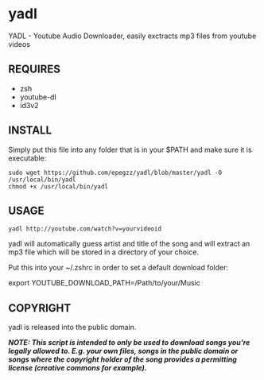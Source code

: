 yadl
====

YADL - Youtube Audio Downloader, easily exctracts mp3 files from youtube videos


REQUIRES
--------
  * zsh
  * youtube-dl
  * id3v2

INSTALL
-------

  Simply put this file into any folder that is in your $PATH
  and make sure it is executable:
  ```
  sudo wget https://github.com/epegzz/yadl/blob/master/yadl -O /usr/local/bin/yadl
  chmod +x /usr/local/bin/yadl
  ```

USAGE
-----

 `yadl http://youtube.com/watch?v=yourvideoid`

yadl will automatically guess artist and title of the song and will
extract an mp3 file which will be stored in a directory of your choice.

Put this into your ~/.zshrc in order to set a default download folder:

 export YOUTUBE_DOWNLOAD_PATH=/Path/to/your/Music


COPYRIGHT
---------

yadl is released into the public domain.


***NOTE: This script is intended to only be used to download songs you're legally allowed to.
E.g. your own files, songs in the public domain or songs where the copyright holder of the song provides a
permitting license (creative commons for example).***
